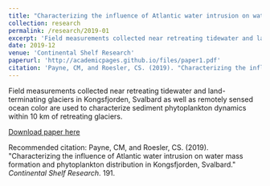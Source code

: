 ```yaml
---
title: "Characterizing the influence of Atlantic water intrusion on water mass formation and phytoplankton distribution in Kongsfjorden, Svalbard"
collection: research
permalink: /research/2019-01
excerpt: 'Field measurements collected near retreating tidewater and land-terminating glaciers in Kongsfjorden, Svalbard as well as remotely sensed ocean color are used to characterize sediment phytoplankton dynamics within 10 km of retreating glaciers.'
date: 2019-12
venue: 'Continental Shelf Research'
paperurl: 'http://academicpages.github.io/files/paper1.pdf'
citation: 'Payne, CM, and Roesler, CS. (2019). "Characterizing the influence of Atlantic water intrusion on water mass formation and phytoplankton distribution in Kongsfjorden, Svalbard." <i>Continental Shelf Research</i>. 191.'
---
```

Field measurements collected near retreating tidewater and land-terminating glaciers in Kongsfjorden, Svalbard as well as remotely sensed ocean color are used to characterize sediment phytoplankton dynamics within 10 km of retreating glaciers.

[Download paper here]([http://academicpages.github.io/files/paper1.pdf](https://www.sciencedirect.com/science/article/pii/S0278434319303887?via%3Dihub))

Recommended citation: Payne, CM, and Roesler, CS. (2019). "Characterizing the influence of Atlantic water intrusion on water mass formation and phytoplankton distribution in Kongsfjorden, Svalbard." <i>Continental Shelf Research</i>. 191.
